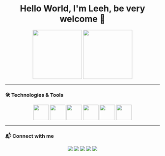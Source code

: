 <h1 align="center">Hello World, I'm Leeh, be very welcome 👋</h1>

<p align="center">
  <img src="https://github-readme-stats.vercel.app/api?username=LeehXD&show_icons=true&theme=radical&hide_title=true" height="160"/>
  <img src="https://github-readme-stats.vercel.app/api/top-langs/?username=LeehXD&layout=compact&theme=radical" height="160"/>
</p>

---

### 🛠️ Technologies & Tools

<p align="center">
  <img src="https://cdn.jsdelivr.net/gh/devicons/devicon/icons/vuejs/vuejs-original.svg" height="50" />
  <img src="https://cdn.jsdelivr.net/gh/devicons/devicon/icons/react/react-original.svg" height="50" />
  <img src="https://cdn.jsdelivr.net/gh/devicons/devicon/icons/html5/html5-original.svg" height="50" />
  <img src="https://cdn.jsdelivr.net/gh/devicons/devicon/icons/css3/css3-original.svg" height="50" />
  <img src="https://cdn.jsdelivr.net/gh/devicons/devicon/icons/javascript/javascript-original.svg" height="50" />
  <img src="https://cdn.jsdelivr.net/gh/devicons/devicon/icons/bootstrap/bootstrap-original.svg" height="50" />
</p>

---

### 📬 Connect with me

<p align="center">
  <a href="https://youtube.com"><img src="https://img.shields.io/badge/YOUTUBE-red?style=for-the-badge&logo=youtube&logoColor=white" /></a>
  <a href="https://instagram.com"><img src="https://img.shields.io/badge/INSTAGRAM-pink?style=for-the-badge&logo=instagram&logoColor=white" /></a>
  <a href="https://twitch.tv"><img src="https://img.shields.io/badge/TWITCH-purple?style=for-the-badge&logo=twitch&logoColor=white" /></a>
  <a href="mailto:email@gmail.com"><img src="https://img.shields.io/badge/GMAIL-black?style=for-the-badge&logo=gmail&logoColor=white" /></a>
  <a href="https://linkedin.com"><img src="https://img.shields.io/badge/LINKEDIN-blue?style=for-the-badge&logo=linkedin&logoColor=white" /></a>
</p>
